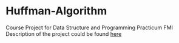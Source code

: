 # Huffman-Algorithm
Course Project for Data Structure and Programming Practicum FMI
Description of the project could be found [here](description.pdf)
